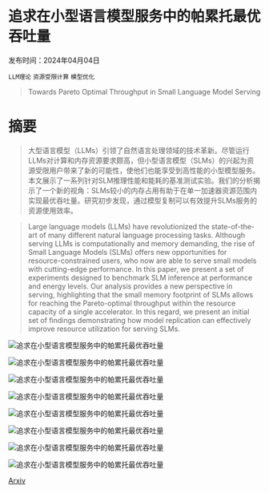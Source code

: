 # 追求在小型语言模型服务中的帕累托最优吞吐量

发布时间：2024年04月04日

`LLM理论` `资源受限计算` `模型优化`

> Towards Pareto Optimal Throughput in Small Language Model Serving

# 摘要

> 大型语言模型（LLMs）引领了自然语言处理领域的技术革新。尽管运行LLMs对计算和内存资源要求颇高，但小型语言模型（SLMs）的兴起为资源受限用户带来了新的可能性，使他们也能享受到高性能的小型模型服务。本文展示了一系列针对SLM推理性能和能耗的基准测试实验。我们的分析揭示了一个新的视角：SLMs较小的内存占用有助于在单一加速器资源范围内实现最优吞吐量。研究初步发现，通过模型复制可以有效提升SLMs服务的资源使用效率。

> Large language models (LLMs) have revolutionized the state-of-the-art of many different natural language processing tasks. Although serving LLMs is computationally and memory demanding, the rise of Small Language Models (SLMs) offers new opportunities for resource-constrained users, who now are able to serve small models with cutting-edge performance. In this paper, we present a set of experiments designed to benchmark SLM inference at performance and energy levels. Our analysis provides a new perspective in serving, highlighting that the small memory footprint of SLMs allows for reaching the Pareto-optimal throughput within the resource capacity of a single accelerator. In this regard, we present an initial set of findings demonstrating how model replication can effectively improve resource utilization for serving SLMs.

![追求在小型语言模型服务中的帕累托最优吞吐量](../../../paper_images/2404.03353/x1.png)

![追求在小型语言模型服务中的帕累托最优吞吐量](../../../paper_images/2404.03353/x2.png)

![追求在小型语言模型服务中的帕累托最优吞吐量](../../../paper_images/2404.03353/x3.png)

![追求在小型语言模型服务中的帕累托最优吞吐量](../../../paper_images/2404.03353/x4.png)

![追求在小型语言模型服务中的帕累托最优吞吐量](../../../paper_images/2404.03353/x5.png)

![追求在小型语言模型服务中的帕累托最优吞吐量](../../../paper_images/2404.03353/x6.png)

![追求在小型语言模型服务中的帕累托最优吞吐量](../../../paper_images/2404.03353/x7.png)

![追求在小型语言模型服务中的帕累托最优吞吐量](../../../paper_images/2404.03353/x8.png)

[Arxiv](https://arxiv.org/abs/2404.03353)